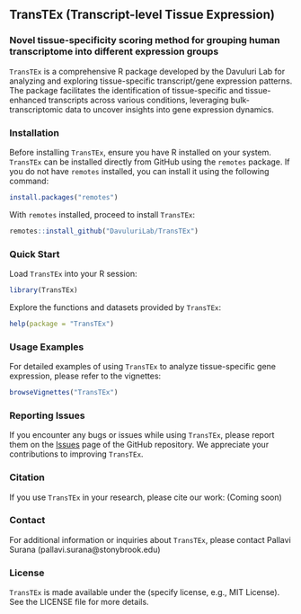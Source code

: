 ## TransTEx (Transcript-level Tissue Expression)
### Novel tissue-specificity scoring method for grouping human transcriptome into different expression groups

`TransTEx` is a comprehensive R package developed by the Davuluri Lab for analyzing and exploring tissue-specific transcript/gene expression patterns. The package facilitates the identification of tissue-specific and tissue-enhanced transcripts across various conditions, leveraging bulk-transcriptomic data to uncover insights into gene expression dynamics.

### Installation

Before installing `TransTEx`, ensure you have R installed on your system. `TransTEx` can be installed directly from GitHub using the `remotes` package. If you do not have `remotes` installed, you can install it using the following command:

``` r
install.packages("remotes")
```

With `remotes` installed, proceed to install `TransTEx`:

``` r
remotes::install_github("DavuluriLab/TransTEx")
```

### Quick Start

Load `TransTEx` into your R session:

``` r
library(TransTEx)
```

Explore the functions and datasets provided by `TransTEx`:

``` r
help(package = "TransTEx")
```

### Usage Examples

For detailed examples of using `TransTEx` to analyze tissue-specific gene expression, please refer to the vignettes:

``` r
browseVignettes("TransTEx")
```

### Reporting Issues

If you encounter any bugs or issues while using `TransTEx`, please report them on the [Issues](https://github.com/DavuluriLab/TransTEx/issues) page of the GitHub repository. We appreciate your contributions to improving `TransTEx`.

### Citation

If you use `TransTEx` in your research, please cite our work: (Coming soon)

### Contact

For additional information or inquiries about `TransTEx`, please contact Pallavi Surana (pallavi.surana\@stonybrook.edu)

### License

`TransTEx` is made available under the (specify license, e.g., MIT License). See the LICENSE file for more details.
